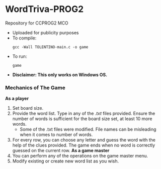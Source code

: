 # WordTriva-PROG2
Repository for CCPROG2 MCO
- Uploaded for publicity purposes
- To compile:
  ```
  gcc -Wall TOLENTINO-main.c -o game
  ```
- To run:
  ```
  game
  ```
- **Disclaimer: This only works on Windows OS.**

### Mechanics of The Game 
**As a player**
  1. Set board size.
  2. Provide the word list. Type in any of the *.txt* files provided. Ensure the number of words is sufficient for the board size set, at least 10 more words.
      - Some of the .txt files were modified. File names can be misleading when it comes to number of words.
  3. For every row, you can choose any letter and guess the word with the help of the clues provided. The game ends when no word is correctly guessed on the current row.
**As a game master**
  1. You can perform any of the operations on the game master menu.
  2. Modify existing or create new word list as you wish.
